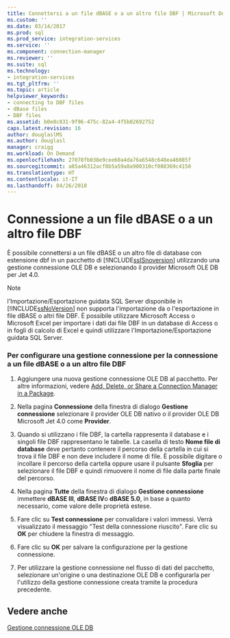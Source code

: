 ```yaml
---
title: Connettersi a un file dBASE o a un altro file DBF | Microsoft Docs
ms.custom: ''
ms.date: 03/14/2017
ms.prod: sql
ms.prod_service: integration-services
ms.service: ''
ms.component: connection-manager
ms.reviewer: ''
ms.suite: sql
ms.technology:
- integration-services
ms.tgt_pltfrm: ''
ms.topic: article
helpviewer_keywords:
- connecting to DBF files
- dBase files
- DBF files
ms.assetid: b0e8c831-9f96-475c-82a4-4f5b02692752
caps.latest.revision: 16
author: douglaslMS
ms.author: douglasl
manager: craigg
ms.workload: On Demand
ms.openlocfilehash: 27078fb038e9cee60a4da76a6548c648ea46085f
ms.sourcegitcommit: a85a46312acf8b5a59a8a900310cf088369c4150
ms.translationtype: HT
ms.contentlocale: it-IT
ms.lasthandoff: 04/26/2018
---
```

# <a name="connect-to-a-dbase-or-other-dbf-file"></a>Connessione a un file dBASE o a un altro file DBF
  È possibile connettersi a un file dBASE o un altro file di database con estensione dbf in un pacchetto di [!INCLUDE[ssISnoversion](../../includes/ssisnoversion-md.md)] utilizzando una gestione connessione OLE DB e selezionando il provider Microsoft OLE DB per Jet 4.0.  
  
> [!NOTE]  
>  l'Importazione/Esportazione guidata SQL Server disponibile in [!INCLUDE[ssNoVersion](../../includes/ssnoversion-md.md)] non supporta l'importazione da o l'esportazione in file dBASE o altri file DBF. È possibile utilizzare Microsoft Access o Microsoft Excel per importare i dati dai file DBF in un database di Access o in fogli di calcolo di Excel e quindi utilizzare l'Importazione/Esportazione guidata SQL Server.  
  
### <a name="to-configure-a-connection-manager-to-connect-to-a-dbase-or-other-dbf-file"></a>Per configurare una gestione connessione per la connessione a un file dBASE o a un altro file DBF  
  
1.  Aggiungere una nuova gestione connessione OLE DB al pacchetto. Per altre informazioni, vedere [Add, Delete, or Share a Connection Manager in a Package](http://msdn.microsoft.com/library/6f2ba4ea-10be-4c40-9e80-7efcf6ee9655).  
  
2.  Nella pagina **Connessione** della finestra di dialogo **Gestione connessione** selezionare il provider OLE DB nativo o il provider OLE DB Microsoft Jet 4.0 come **Provider**.  
  
3.  Quando si utilizzano i file DBF, la cartella rappresenta il database e i singoli file DBF rappresentano le tabelle. La casella di testo **Nome file di database** deve pertanto contenere il percorso della cartella in cui si trova il file DBF e non deve includere il nome di file. È possibile digitare o incollare il percorso della cartella oppure usare il pulsante **Sfoglia** per selezionare il file DBF e quindi rimuovere il nome di file dalla parte finale del percorso.  
  
4.  Nella pagina **Tutte** della finestra di dialogo **Gestione connessione** immettere **dBASE III**, **dBASE IV**o **dBASE 5.0**, in base a quanto necessario, come valore delle proprietà estese.  
  
5.  Fare clic su **Test connessione** per convalidare i valori immessi. Verrà visualizzato il messaggio "Test della connessione riuscito". Fare clic su **OK** per chiudere la finestra di messaggio.  
  
6.  Fare clic su **OK** per salvare la configurazione per la gestione connessione.  
  
7.  Per utilizzare la gestione connessione nel flusso di dati del pacchetto, selezionare un'origine o una destinazione OLE DB e configurarla per l'utilizzo della gestione connessione creata tramite la procedura precedente.  
  
## <a name="see-also"></a>Vedere anche  
 [Gestione connessione OLE DB](../../integration-services/connection-manager/ole-db-connection-manager.md)  
  
  
